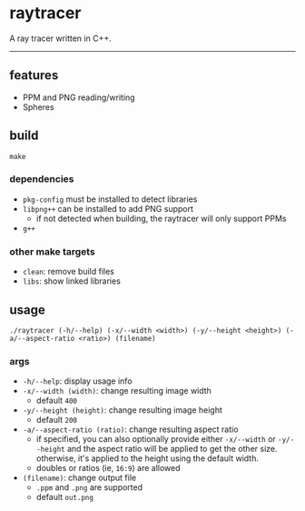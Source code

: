 # raytracer

A ray tracer written in C++.

---

## features
- PPM and PNG reading/writing
- Spheres

## build
```
make
```

### dependencies
- `pkg-config` must be installed to detect libraries
- `libpng++` can be installed to add PNG support
  - if not detected when building, the raytracer will only support PPMs
- `g++`
  
### other make targets
- `clean`: remove build files
- `libs`: show linked libraries

## usage
```
./raytracer (-h/--help) (-x/--width <width>) (-y/--height <height>) (-a/--aspect-ratio <ratio>) (filename)
```

### args
- `-h/--help`: display usage info
- `-x/--width (width)`: change resulting image width
  - default `400`
- `-y/--height (height)`: change resulting image height
  - default `200`
- `-a/--aspect-ratio (ratio)`: change resulting aspect ratio
  - if specified, you can also optionally provide either `-x/--width` or `-y/--height` and the aspect ratio will be applied to get the other size. otherwise, it's applied to the height using the default width.
  - doubles or ratios (ie, `16:9`) are allowed
- `(filename)`: change output file
  - `.ppm` and `.png` are supported
  - default `out.png`
